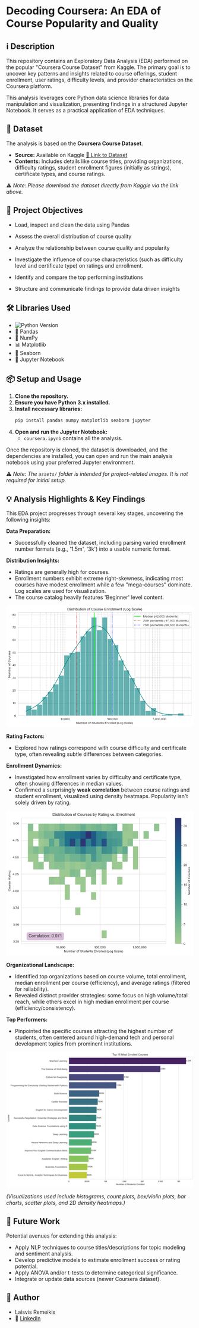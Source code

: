 # Decoding Coursera: An EDA of Course Popularity and Quality

## ℹ️ Description

This repository contains an Exploratory Data Analysis (EDA) performed on the popular "Coursera Course Dataset" from Kaggle. The primary goal is to uncover key patterns and insights related to course offerings, student enrollment, user ratings, difficulty levels, and provider characteristics on the Coursera platform.

This analysis leverages core Python data science libraries for data manipulation and visualization, presenting findings in a structured Jupyter Notebook. It serves as a practical application of EDA techniques.

## 💾 Dataset

The analysis is based on the **Coursera Course Dataset**.

* **Source:** Available on Kaggle [🔗 Link to Dataset](https://www.kaggle.com/datasets/siddharthm1698/coursera-course-dataset)
* **Contents:** Includes details like course titles, providing organizations, difficulty ratings, student enrollment figures (initially as strings), certificate types, and course ratings.

⚠️ *Note: Please download the dataset directly from Kaggle via the link above.*

## 🎯 Project Objectives

- Load, inspect and clean the data using Pandas

- Assess the overall distribution of course quality

- Analyze the relationship between course quality and popularity

- Investigate the influence of course characteristics (such as difficulty level and certificate type) on ratings and enrollment.

- Identify and compare the top performing institutions

- Structure and communicate findings to provide data driven insights

## 🛠️ Libraries Used
* ![Python Version](https://img.shields.io/badge/Python-3.10%2B-blue)
* 🐼 Pandas
* 🔢 NumPy
* 📊 Matplotlib
* 🎨 Seaborn
* 📓 Jupyter Notebook

## 📦 Setup and Usage

1.  **Clone the repository.**
2.  **Ensure you have Python 3.x installed.**
3.  **Install necessary libraries:**
    ```bash
    pip install pandas numpy matplotlib seaborn jupyter
    ```
4.  **Open and run the Jupyter Notebook:**
    * `coursera.ipynb` contains all the analysis.

Once the repository is cloned, the dataset is downloaded, and the dependencies are installed, you can open and run the main analysis notebook using your preferred Jupyter environment.

⚠️ *Note: The `assets/` folder is intended for project-related images. It is not required for initial setup.*

## 💡 Analysis Highlights & Key Findings

This EDA project progresses through several key stages, uncovering the following insights:

**Data Preparation:**

- Successfully cleaned the dataset, including parsing varied enrollment number formats (e.g., '1.5m', '3k') into a usable numeric format.

**Distribution Insights:**

- Ratings are generally high for courses.
- Enrollment numbers exhibit extreme right-skewness, indicating most courses have modest enrollment while a few "mega-courses" dominate. Log scales are used for visualization.
- The course catalog heavily features 'Beginner' level content.

![Distribution of Course Enrollment](assets/1-distribution.png)

**Rating Factors:**

- Explored how ratings correspond with course difficulty and certificate type, often revealing subtle differences between categories.

**Enrollment Dynamics:**

- Investigated how enrollment varies by difficulty and certificate type, often showing differences in median values.
- Confirmed a surprisingly **weak correlation** between course ratings and student enrollment, visualized using density heatmaps. Popularity isn't solely driven by rating.

![Heatmap](assets/2-heatmap.png)

**Organizational Landscape:** 
- Identified top organizations based on course volume, total enrollment, median enrollment per course (efficiency), and average ratings (filtered for reliability).
- Revealed distinct provider strategies: some focus on high volume/total reach, while others excel in high median enrollment per course (efficiency/consistency).

**Top Performers:** 

- Pinpointed the specific courses attracting the highest number of students, often centered around high-demand tech and personal development topics from prominent institutions.

![Top Courses](assets/3-courses.png)

*(Visualizations used include histograms, count plots, box/violin plots, bar charts, scatter plots, and 2D density heatmaps.)*

## 🚀 Future Work

Potential avenues for extending this analysis:

* Apply NLP techniques to course titles/descriptions for topic modeling and sentiment analysis.
* Develop predictive models to estimate enrollment success or rating potential.
* Apply ANOVA and/or t-tests to determine categorical significance. 
* Integrate or update data sources (newer Coursera dataset).

## 👤 Author

* Laisvis Remeikis
* 🔗 [LinkedIn](https://www.linkedin.com/in/laisvisr/)
